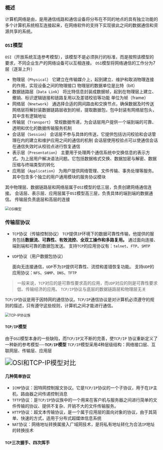 ### 概述
计算机网络是由，是用通信线路和通信设备将分布在不同的地点的具有独立功能的多个计算机系统相互连接起来，在网络软件的支持下实现彼此之间的数据通信和资源共享的系统。

### `OSI`模型
`OSI`（开放系统互连参考模型），该模型不是必须执行的标准，而是按照该模型的要求，不同企业生产的网络设备可以互相连接。
`OSI`模型将网络通信的工作分为7层（逐渐上升）
- 物理层（`Physical`）
	它建立在传输媒介上，起到建立、维护和取消物理连接的作用，实现设备之间的物理接口
	物理层的数据单位是比特（bit）
- 数据链路层（`Data Link`）
	将比特信息封装成数据帧，起到在物理层上建立、撤销、标识逻辑链接和链路复用以及差错校验等功能
	单位为帧（frame）
- 网络层（`Nnetwork`）
	通选择合适的网间路由和交换节点，确保数据及时传送
	网络层将解封装数据链路层收到的帧，提取数据包，包中封装有网络层包头，其中含有逻辑地址
- 传输层（`Transport`）
	常规数据传递，为会话层用户提供一个端到端的可靠、透明和优化的数据传输服务机制
- 会话层（`Session`）
	会话层不参与具体的传送，它提供包括访问校验和会话管理在内的建立和维护应用之间的通信的机制
	会话层使用校验点可以使通信会话在通信失效时从校验点进行恢复通信
- 表示层（`Presentation`）
	主要用于处理两个通信系统中交换信息的表示方式。为上层用户解决语法问题。它包括数据格式交换、数据加密与解密、数据压缩与终端类型的转化
- 应用层（`Application`）
	为用户提供网络管理、文件传输、事务处理等服务。其中包含多个独立的用户通用模块的服务协议模块

其中物理层、数据链路层和网络层属于`OSI`模型的低三层，负责创建网络通信连接。
会话层、表示层、应用层属于`OSI`模型高三层，负责具体的端到端的数据通信。
传输层负责底层和高层的连接

<img src="C:\Users\Administrator\Desktop\文档图片文件夹\计算机网络\OSI模型.png" alt="OSI模型" style="zoom:80%;" />

### 传输层协议
- `TCP`协议（传输控制协议）
  `TCP`提供`IP`环境下的数据可靠性传输，他提供的服务包括**数据流、可靠性、有效流控、全双工操作和多路复用。**
  通过面向连接、端到端和可靠的数据包发送。
  支持`TCP`的应用协议有：`telnet`、`FTP`、`SMTP`

- `UDP`协议（用户数据包协议）

  面向无连接通信，`UDP`不为`IP`提供可靠性、流控和差错恢复功能。
  支持`UDP`的应用协议：`NFS`、`SNMP`、`DNS`、`TFTP`

>  一般来说，`TCP`对应的是可靠性要求高的应用，而`UDP`对应的则是可靠性要求低、传输经济的应用。
>  `TCP/IP`协议与底层的数据链路层和物理层无关



`TCP/IP`协议是用于因特网的通信协议。`TCP/IP`通信协议是对计算机必须遵守的规则的描述，只有遵守这些规则，计算机之间才能进行通信。


<img src="C:\Users\Administrator\Desktop\文档图片文件夹\计算机网络\TCP-IP协议族.png" alt="TCP-IP协议族" style="zoom:80%;" />

#### `TCP/IP`模型
由于`OSI`模型本身的一些缺陷，而`TCP/IP`又不断的完善，使`TCP/IP` 协议重新定义了一种新的参考模型---**`TCP/IP`模型**
`TCP/IP`模型采用4种层级结构：网络接口层、互联网层、传输层、应用层

<img src="C:\Users\Administrator\Desktop\文档图片文件夹\计算机网络\OSI和TCP-IP模型对比.png" alt="OSI和TCP-IP模型对比" style="zoom:150%;" />

#### 几种简单协议
- `ICMP`协议：因特网控制报文协议。它是`TCP/IP`协议的一个子协议，用于在`IP`主机、路由器之间传递控制消息
- `TFTP`协议：是`TCP/IP`协议族中的一个用来在客户机与服务器之间进行简单的文件传输的协议、提供不复杂、开销不大的文件传输服务。
- `HTTP`协议：超文本传输协议，是一个属于应用层的面向对象的协议，由于其简单、快速的方式，适用于分布式超媒体信息系统
- `NAT`协议：网络地址转换属接入广域网技术，是将私有地址转化为合法`IP`地址的转换技术

#### `TCP`三次握手、四次挥手
